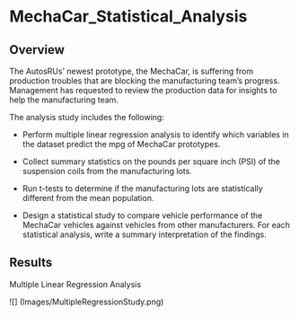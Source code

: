 # MechaCar_Statistical_Analysis

## Overview 

The AutosRUs’ newest prototype, the MechaCar, is suffering from production troubles that are blocking the manufacturing team’s progress. Management has requested to review the production data for insights to help the manufacturing team.

The analysis study includes the following: 

* Perform multiple linear regression analysis to identify which variables in the dataset predict the mpg of MechaCar prototypes.

* Collect summary statistics on the pounds per square inch (PSI) of the suspension coils from the manufacturing lots.

* Run t-tests to determine if the manufacturing lots are statistically different from the mean population.

* Design a statistical study to compare vehicle performance of the MechaCar vehicles against vehicles from other manufacturers. For each statistical analysis, write a summary interpretation of the findings.

## Results

Multiple Linear Regression Analysis

![] (Images/MultipleRegressionStudy.png)
